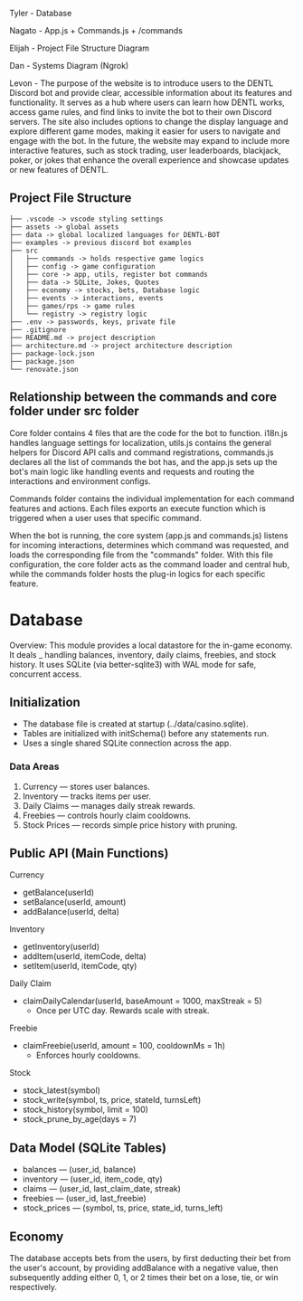 Tyler - Database

Nagato - App.js + Commands.js + /commands

Elijah - Project File Structure Diagram

Dan - Systems Diagram (Ngrok)

Levon - The purpose of the website is to introduce users to the DENTL Discord bot and provide clear, accessible information about its features and functionality. It serves as a hub where users can learn how DENTL works, access game rules, and find links to invite the bot to their own Discord servers. The site also includes options to change the display language and explore different game modes, making it easier for users to navigate and engage with the bot. In the future, the website may expand to include more interactive features, such as stock trading, user leaderboards, blackjack, poker, or jokes that enhance the overall experience and showcase updates or new features of DENTL.



## Project File Structure

```
├── .vscode -> vscode styling settings
├── assets -> global assets
├── data -> global localized languages for DENTL-BOT
├── examples -> previous discord bot examples
├── src
│   ├── commands -> holds respective game logics
│  	├── config -> game configuration
│   ├── core -> app, utils, register bot commands
│   ├── data -> SQLite, Jokes, Quotes
│   ├── economy -> stocks, bets, Database logic
│   ├── events -> interactions, events
│   ├── games/rps -> game rules
│   └── registry -> registry logic
├── .env -> passwords, keys, private file
├── .gitignore
├── README.md -> project description
├── architecture.md -> project architecture description
├── package-lock.json 
├── package.json
└── renovate.json
```

## Relationship between the commands and core folder under src folder

Core folder contains 4 files that are the code for the bot to function. i18n.js handles language settings for localization, utils.js contains the general helpers for Discord API calls and command registrations, commands.js declares all the list of commands the bot has, and the app.js sets up the bot's main logic like handling events and requests and routing the interactions and environment configs.

Commands folder contains the individual implementation for each command features and actions. Each files exports an execute function which is triggered when a user uses that specific command.

When the bot is running, the core system (app.js and commands.js) listens for incoming interactions, determines which command was requested, and loads the corresponding file from the "commands" folder. With this file configuration, the core folder acts as the command loader and central hub, while the commands folder hosts the plug-in logics for each specific feature.

# Database
Overview:
This module provides a local datastore for the in-game economy. It deals _ handling balances, inventory, daily claims, freebies, and stock history.
 It uses SQLite (via better-sqlite3) with WAL mode for safe, concurrent access.

## Initialization
- The database file is created at startup (../data/casino.sqlite).
- Tables are initialized with initSchema() before any statements run.
- Uses a single shared SQLite connection across the app.


### Data Areas
1. Currency — stores user balances.
2. Inventory — tracks items per user.
3. Daily Claims — manages daily streak rewards.
4. Freebies — controls hourly claim cooldowns.
5. Stock Prices — records simple price history with pruning.


## Public API (Main Functions)
Currency
- getBalance(userId)
- setBalance(userId, amount)
- addBalance(userId, delta)


Inventory
- getInventory(userId)
- addItem(userId, itemCode, delta)
- setItem(userId, itemCode, qty)


Daily Claim
- claimDailyCalendar(userId, baseAmount = 1000, maxStreak = 5)
	- Once per UTC day. Rewards scale with streak.


Freebie
- claimFreebie(userId, amount = 100, cooldownMs = 1h)
	- Enforces hourly cooldowns.


Stock
- stock_latest(symbol)
- stock_write(symbol, ts, price, stateId, turnsLeft)
- stock_history(symbol, limit = 100)
- stock_prune_by_age(days = 7)


## Data Model (SQLite Tables)
- balances — (user_id, balance)
- inventory — (user_id, item_code, qty)
- claims — (user_id, last_claim_date, streak)
- freebies — (user_id, last_freebie)
- stock_prices — (symbol, ts, price, state_id, turns_left)

## Economy
The database accepts bets from the users, by first deducting their bet from the user's account, by providing addBalance with a negative value, then subsequently adding either 0, 1, or 2 times their bet on a lose, tie, or win respectively. 
